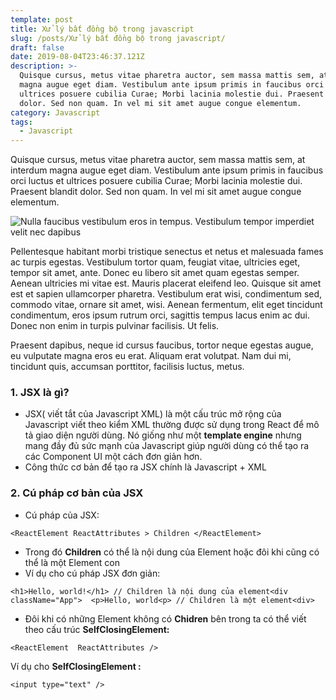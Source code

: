 ```yaml
---
template: post
title: Xử lý bất đồng bộ trong javascript
slug: /posts/Xử lý bất đồng bộ trong javascript/
draft: false
date: 2019-08-04T23:46:37.121Z
description: >-
  Quisque cursus, metus vitae pharetra auctor, sem massa mattis sem, at interdum
  magna augue eget diam. Vestibulum ante ipsum primis in faucibus orci luctus et
  ultrices posuere cubilia Curae; Morbi lacinia molestie dui. Praesent blandit
  dolor. Sed non quam. In vel mi sit amet augue congue elementum.
category: Javascript
tags:
  - Javascript
---
```

Quisque cursus, metus vitae pharetra auctor, sem massa mattis sem, at interdum magna augue eget diam. Vestibulum ante ipsum primis in faucibus orci luctus et ultrices posuere cubilia Curae; Morbi lacinia molestie dui. Praesent blandit dolor. Sed non quam. In vel mi sit amet augue congue elementum.

![Nulla faucibus vestibulum eros in tempus. Vestibulum tempor imperdiet velit nec dapibus](/media/image-2.jpg)

Pellentesque habitant morbi tristique senectus et netus et malesuada fames ac turpis egestas. Vestibulum tortor quam, feugiat vitae, ultricies eget, tempor sit amet, ante. Donec eu libero sit amet quam egestas semper. Aenean ultricies mi vitae est. Mauris placerat eleifend leo. Quisque sit amet est et sapien ullamcorper pharetra. Vestibulum erat wisi, condimentum sed, commodo vitae, ornare sit amet, wisi. Aenean fermentum, elit eget tincidunt condimentum, eros ipsum rutrum orci, sagittis tempus lacus enim ac dui. Donec non enim in turpis pulvinar facilisis. Ut felis. 

Praesent dapibus, neque id cursus faucibus, tortor neque egestas augue, eu vulputate magna eros eu erat. Aliquam erat volutpat. Nam dui mi, tincidunt quis, accumsan porttitor, facilisis luctus, metus.

### 1. JSX là gì?

* JSX( viết tắt của Javascript XML) là một cấu trúc mở rộng của Javascript viết theo kiểm XML thường được sử dụng trong React để mô tả giao diện người dùng. Nó giống như một **template engine** nhưng mang đầy đủ sức mạnh của Javascript giúp người dùng có thể tạo ra các Component UI một cách đơn giản hơn.
* Công thức cơ bản để tạo ra JSX chính là Javascript + XML 

### 2. Cú pháp cơ bản của JSX

* Cú pháp của JSX: 


```
<ReactElement ReactAttributes > Children </ReactElement>
```

* Trong đó **Children** có thể là nội dung của Element hoặc đôi khi cũng có thể là một Element con
* Ví dụ cho cú pháp JSX đơn giản:


```
<h1>Hello, world!</h1> // Children là nội dung của element<div className="App">  <p>Hello, world<p> // Children là một element<div>
```

* Đôi khi có những Element không có **Chidren** bên trong ta có thể viết theo cấu trúc **SelfClosingElement:** 


```
<ReactElement  ReactAttributes />
```

Ví dụ cho  **SelfClosingElement :** 

```
<input type="text" />
```
